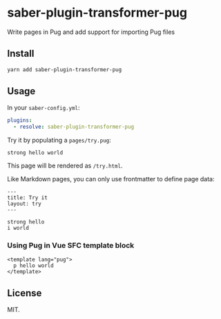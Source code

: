 # saber-plugin-transformer-pug

Write pages in Pug and add support for importing Pug files

## Install

```bash
yarn add saber-plugin-transformer-pug
```

## Usage

In your `saber-config.yml`:

```yml
plugins:
  - resolve: saber-plugin-transformer-pug
```

Try it by populating a `pages/try.pug`:

```pug
strong hello world
```

This page will be rendered as `/try.html`.

Like Markdown pages, you can only use frontmatter to define page data:

```pug
---
title: Try it
layout: try
---

strong hello
i world
```

### Using Pug in Vue SFC template block

```vue
<template lang="pug">
  p hello world
</template>
```

## License

MIT.
